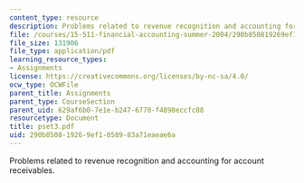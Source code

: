 ```yaml
---
content_type: resource
description: Problems related to revenue recognition and accounting for account receivables.
file: /courses/15-511-financial-accounting-summer-2004/290b850819269ef1058983a71eaeae6a_pset3.pdf
file_size: 131906
file_type: application/pdf
learning_resource_types:
- Assignments
license: https://creativecommons.org/licenses/by-nc-sa/4.0/
ocw_type: OCWFile
parent_title: Assignments
parent_type: CourseSection
parent_uid: 629af6b0-7e1e-b247-6778-f4898eccfc88
resourcetype: Document
title: pset3.pdf
uid: 290b8508-1926-9ef1-0589-83a71eaeae6a
---
```

Problems related to revenue recognition and accounting for account receivables.